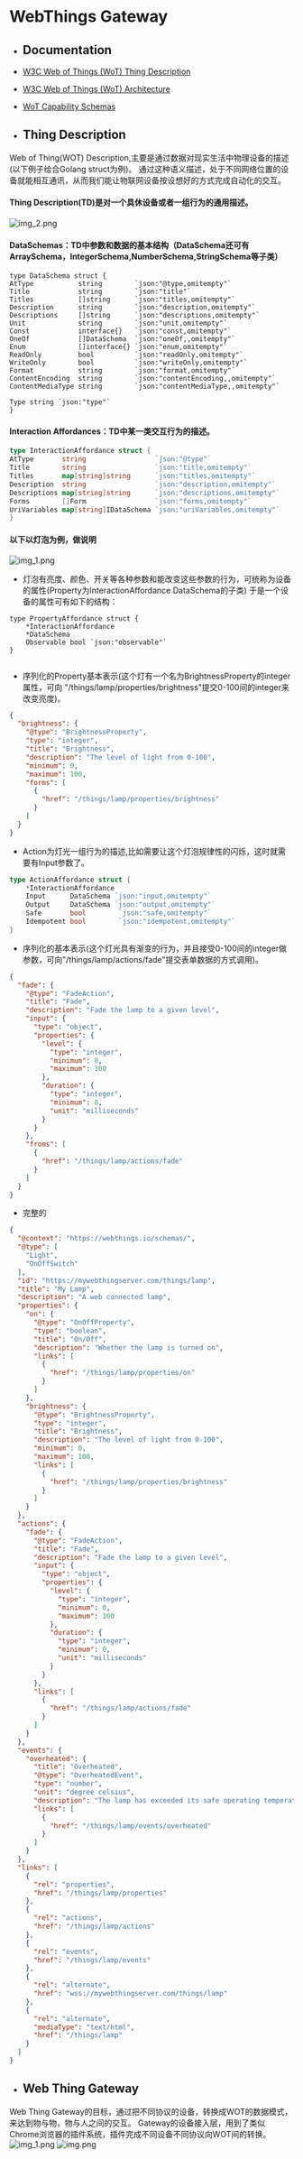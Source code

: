 # WebThings Gateway

- ## Documentation

- [W3C Web of Things (WoT) Thing Description](https://w3c.github.io/wot-thing-description/)
- [W3C Web of Things (WoT) Architecture](https://w3c.github.io/wot-architecture)
- [WoT Capability Schemas](https://webthings.io/schemas)

- ## Thing Description

Web of Thing(WOT) Description,主要是通过数据对现实生活中物理设备的描述(以下例子给合Golang struct为例)。
通过这种语义描述，处于不同网络位置的设备就能相互通讯，从而我们能让物联网设备按设想好的方式完成自动化的交互。

#### Thing Description(TD)是对一个具休设备或者一组行为的通用描述。

![img_2.png](img/img_2.png)

#### DataSchemas：TD中参数和数据的基本结构（DataSchema还可有 ArraySchema，IntegerSchema,NumberSchema,StringSchema等子类）

```golang
type DataSchema struct {
AtType           string        `json:"@type,omitempty"`
Title            string        `json:"title"`
Titles           []string      `json:"titles,omitempty"`
Description      string        `json:"description,omitempty"`
Descriptions     []string      `json:"descriptions,omitempty"`
Unit             string        `json:"unit,omitempty"`
Const            interface{}   `json:"const,omitempty"`
OneOf            []DataSchema  `json:"oneOf,,omitempty"`
Enum             []interface{} `json:"enum,omitempty"`
ReadOnly         bool          `json:"readOnly,omitempty"`
WriteOnly        bool          `json:"writeOnly,omitempty"`
Format           string        `json:"format,omitempty"`
ContentEncoding  string        `json:"contentEncoding,,omitempty"`
ContentMediaType string        `json:"contentMediaType,,omitempty"`

Type string `json:"type"`
}
```

#### Interaction Affordances：TD中某一类交互行为的描述。

```go
type InteractionAffordance struct {
AtType       string                 `json:"@type"`
Title        string                 `json:"title,omitempty"`
Titles       map[string]string      `json:"titles,omitempty"`
Description  string                 `json:"description,omitempty"`
Descriptions map[string]string      `json:"descriptions,omitempty"`
Forms        []Form                 `json:"forms,omitempty"`
UriVariables map[string]IDataSchema `json:"uriVariables,omitempty"`
}

```

#### 以下以灯泡为例，做说明

![img_1.png](img_1.png)

- 灯泡有亮度、颜色、开关等各种参数和能改变这些参数的行为，可统称为设备的属性(Property为InteractionAffordance DataSchema的子类) 于是一个设备的属性可有如下的结构：

```golang
type PropertyAffordance struct {
    *InteractionAffordance
    *DataSchema
    Observable bool `json:"observable"`
}


```

- 序列化的Property基本表示(这个灯有一个名为BrightnessProperty的integer属性，可向 "/things/lamp/properties/brightness"提交0-100间的integer来改变亮度)。

```json
{
  "brightness": {
    "@type": "BrightnessProperty",
    "type": "integer",
    "title": "Brightness",
    "description": "The level of light from 0-100",
    "minimum": 0,
    "maximum": 100,
    "forms": [
      {
        "href": "/things/lamp/properties/brightness"
      }
    ]
  }
}
```

- Action为灯光一组行为的描述,比如需要让这个灯泡规律性的闪烁，这时就需要有Input参数了。

```go
type ActionAffordance struct {
    *InteractionAffordance
    Input      DataSchema `json:"input,omitempty"`
    Output     DataSchema `json:"output,omitempty"`
    Safe       bool        `json:"safe,omitempty"`
    Idempotent bool        `json:"idempotent,omitempty"`
}
```

- 序列化的基本表示(这个灯光具有渐变的行为，并且接受0-100间的integer做参数，可向"/things/lamp/actions/fade"提交表单数据的方式调用)。

```json
{
  "fade": {
    "@type": "FadeAction",
    "title": "Fade",
    "description": "Fade the lamp to a given level",
    "input": {
      "type": "object",
      "properties": {
        "level": {
          "type": "integer",
          "minimum": 0,
          "maximum": 100
        },
        "duration": {
          "type": "integer",
          "minimum": 0,
          "unit": "milliseconds"
        }
      }
    },
    "froms": [
      {
        "href": "/things/lamp/actions/fade"
      }
    ]
  }
}
```

- 完整的

```json
{
  "@context": "https://webthings.io/schemas/",
  "@type": [
    "Light",
    "OnOffSwitch"
  ],
  "id": "https://mywebthingserver.com/things/lamp",
  "title": "My Lamp",
  "description": "A web connected lamp",
  "properties": {
    "on": {
      "@type": "OnOffProperty",
      "type": "boolean",
      "title": "On/Off",
      "description": "Whether the lamp is turned on",
      "links": [
        {
          "href": "/things/lamp/properties/on"
        }
      ]
    },
    "brightness": {
      "@type": "BrightnessProperty",
      "type": "integer",
      "title": "Brightness",
      "description": "The level of light from 0-100",
      "minimum": 0,
      "maximum": 100,
      "links": [
        {
          "href": "/things/lamp/properties/brightness"
        }
      ]
    }
  },
  "actions": {
    "fade": {
      "@type": "FadeAction",
      "title": "Fade",
      "description": "Fade the lamp to a given level",
      "input": {
        "type": "object",
        "properties": {
          "level": {
            "type": "integer",
            "minimum": 0,
            "maximum": 100
          },
          "duration": {
            "type": "integer",
            "minimum": 0,
            "unit": "milliseconds"
          }
        }
      },
      "links": [
        {
          "href": "/things/lamp/actions/fade"
        }
      ]
    }
  },
  "events": {
    "overheated": {
      "title": "Overheated",
      "@type": "OverheatedEvent",
      "type": "number",
      "unit": "degree celsius",
      "description": "The lamp has exceeded its safe operating temperature",
      "links": [
        {
          "href": "/things/lamp/events/overheated"
        }
      ]
    }
  },
  "links": [
    {
      "rel": "properties",
      "href": "/things/lamp/properties"
    },
    {
      "rel": "actions",
      "href": "/things/lamp/actions"
    },
    {
      "rel": "events",
      "href": "/things/lamp/events"
    },
    {
      "rel": "alternate",
      "href": "wss://mywebthingserver.com/things/lamp"
    },
    {
      "rel": "alternate",
      "mediaType": "text/html",
      "href": "/things/lamp"
    }
  ]
}
```

- ## Web Thing Gateway

Web Thing Gateway的目标，通过把不同协议的设备，转换成WOT的数据模式，来达到物与物，物与人之间的交互。 Gateway的设备接入层，用到了类似Chrome浏览器的插件系统，插件完成不同设备不同协议向WOT间的转换。
![img_1.png](img/img_1.png)
![img.png](img/img.png)

